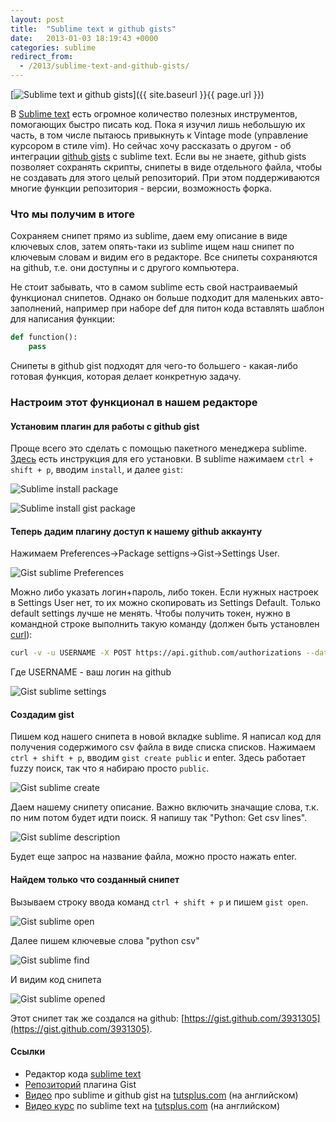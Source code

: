 ```yaml
---
layout: post
title:  "Sublime text и github gists"
date:   2013-01-03 18:19:43 +0000
categories: sublime
redirect_from:
  - /2013/sublime-text-and-github-gists/
---
```


[![Sublime text и github gists](/assets/images/posts/2013-01-03-sublime-text-and-github-gists/logo_full.jpeg "Sublime text и github gists")]({{ site.baseurl }}{{ page.url }})

В [Sublime text](http://www.sublimetext.com/) есть огромное количество полезных инструментов, помогающих быстро писать код. Пока я изучил лишь небольшую их часть, в том числе пытаюсь привыкнуть к Vintage mode (управление курсором в стиле vim). Но сейчас хочу рассказать о другом - об интеграции [github gists](https://gist.github.com/) с sublime text. Если вы не знаете, github gists позволяет сохранять скрипты, снипеты в виде отдельного файла, чтобы не создавать для этого целый репозиторий. При этом поддерживаются многие функции репозитория - версии, возможность форка.

<!--more-->

### Что мы получим в итоге

Сохраняем снипет прямо из sublime, даем ему описание в виде ключевых слов, затем опять-таки из sublime ищем наш снипет по ключевым словам и видим его в редакторе. Все снипеты сохраняются на github, т.е. они доступны и с другого компьютера.

Не стоит забывать, что в самом sublime есть свой настраиваемый функционал снипетов. Однако он больше подходит для маленьких авто-заполнений, например при наборе def для питон кода вставлять шаблон для написания функции:

```python
def function():
    pass
```

Снипеты в github gist подходят для чего-то большего - какая-либо готовая функция, которая делает конкретную задачу.

### Настроим этот функционал в нашем редакторе

#### Установим плагин для работы с github gist

Проще всего это сделать с помощью пакетного менеджера sublime. [Здесь](http://wbond.net/sublime_packages/package_control/installation) есть инструкция для его установки. В sublime нажимаем `ctrl + shift + p`, вводим `install`, и далее `gist`:

![Sublime install package](/assets/images/posts/2013-01-03-sublime-text-and-github-gists/1_package_control_install.jpeg "Sublime install package")

![Sublime install gist package](/assets/images/posts/2013-01-03-sublime-text-and-github-gists/2_package_control_gist.jpeg "Sublime install gist package")

#### Теперь дадим плагину доступ к нашему github аккаунту

Нажимаем Preferences->Package settigns->Gist->Settings User.

![Gist sublime Preferences](/assets/images/posts/2013-01-03-sublime-text-and-github-gists/3_gist_settings_menu.jpeg "Gist sublime Preferences")

Можно либо указать логин+пароль, либо токен. Если нужных настроек в Settings User нет, то их можно скопировать из Settings Default. Только default settings лучше не менять. Чтобы получить токен, нужно в командной строке выполнить такую команду (должен быть установлен [curl](http://curl.haxx.se/)):

```bash
curl -v -u USERNAME -X POST https://api.github.com/authorizations --data "{\"scopes\":[\"gist\"]}"
```

Где USERNAME - ваш логин на github

![Gist sublime settings](/assets/images/posts/2013-01-03-sublime-text-and-github-gists/4_gist_auth.jpeg "Gist sublime settings")

#### Создадим gist

Пишем код нашего снипета в новой вкладке sublime. Я написал код для получения содержимого csv файла в виде списка списков. Нажимаем `ctrl + shift + p`, вводим `gist create public` и enter. Здесь работает fuzzy поиск, так что я набираю просто `public`.

![Gist sublime create](/assets/images/posts/2013-01-03-sublime-text-and-github-gists/5_gist_create_public.jpeg "Gist sublime create")

Даем нашему снипету описание. Важно включить значащие слова, т.к. по ним потом будет идти поиск. Я напишу так "Python: Get csv lines".

![Gist sublime description](/assets/images/posts/2013-01-03-sublime-text-and-github-gists/6_gist_set_description.jpeg "Gist sublime description")

Будет еще запрос на название файла, можно просто нажать enter.

#### Найдем только что созданный снипет

Вызываем строку ввода команд `ctrl + shift + p` и пишем `gist open`.

![Gist sublime open](/assets/images/posts/2013-01-03-sublime-text-and-github-gists/7_gist_open.jpeg "Gist sublime open")

Далее пишем ключевые слова "python csv"

![Gist sublime find](/assets/images/posts/2013-01-03-sublime-text-and-github-gists/8_gist_find_by_descr.jpeg "Gist sublime find")

И видим код снипета

![Gist sublime opened](/assets/images/posts/2013-01-03-sublime-text-and-github-gists/9_gist_opened.jpeg "Gist sublime opened")


Этот снипет так же создался на github: [https://gist.github.com/3931305](https://gist.github.com/3931305).

#### Ссылки

- Редактор кода [sublime text](http://www.sublimetext.com/)
- [Репозиторий](https://github.com/condemil/Gist) плагина Gist
- [Видео](https://tutsplus.com/lesson/sexy-code-snippet-management-with-gists/) про sublime и github gist на [tutsplus.com](http://tutsplus.com/) (на английском)
- [Видео курс](https://tutsplus.com/course/improve-workflow-in-sublime-text-2/) по sublime text на [tutsplus.com](http://tutsplus.com/) (на английском)
